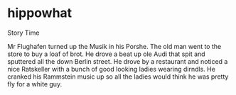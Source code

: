 # hippowhat
Story Time

Mr Flughafen turned up the Musik in his Porshe.
The old man went to the store to buy a loaf of brot. 
He drove a beat up ole Audi that spit and sputtered all the down Berlin street. 
He drove by a restaurant and noticed a nice Ratskeller with a bunch of good looking ladies wearing dirndls.
He cranked his Rammstein music up so all the ladies would think he was pretty fly for a white guy.
